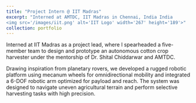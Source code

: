 ```yaml
---
title: "Project Intern @ IIT Madras"
excerpt: "Interned at AMTDC, IIT Madras in Chennai, India India
<img src='/images/iit.png' alt='IIT Logo' width='267' height='189'>"
collection: portfolio
---
```



Interned at IIT Madras as a project lead, where I spearheaded a five-member team to design and prototype an autonomous cotton crop harvester under the mentorship of Dr. Shital Chiddarwar and AMTDC.

Drawing inspiration from planetary rovers, we developed a rugged robotic platform using mecanum wheels for omnidirectional mobility and integrated a 6-DOF robotic arm optimized for payload and reach. The system was designed to navigate uneven agricultural terrain and perform selective harvesting tasks with high precision.


